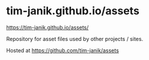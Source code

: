# tim-janik.github.io/assets

https://tim-janik.github.io/assets/

Repository for asset files used by other projects / sites.

Hosted at https://github.com/tim-janik/assets
